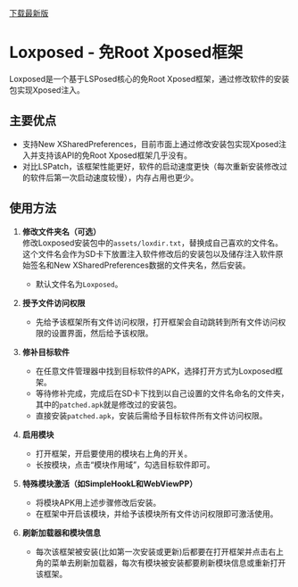 [下载最新版](http://jkx.dotcog.nhely.hu/d/loxposed.apk)

# Loxposed - 免Root Xposed框架

Loxposed是一个基于LSPosed核心的免Root Xposed框架，通过修改软件的安装包实现Xposed注入。

## 主要优点

- 支持New XSharedPreferences，目前市面上通过修改安装包实现Xposed注入并支持该API的免Root Xposed框架几乎没有。
- 对比LSPatch，该框架性能更好，软件的启动速度更快（每次重新安装修改过的软件后第一次启动速度较慢），内存占用也更少。

## 使用方法

1. **修改文件夹名（可选）**  
   修改Loxposed安装包中的`assets/loxdir.txt`，替换成自己喜欢的文件名。这个文件名会作为SD卡下放置注入软件修改后的安装包以及储存注入软件原始签名和New XSharedPreferences数据的文件夹名，然后安装。  
   - 默认文件名为`Loxposed`。

2. **授予文件访问权限**  
   - 先给予该框架所有文件访问权限，打开框架会自动跳转到所有文件访问权限的设置界面，然后给予该权限。

3. **修补目标软件**  
   - 在任意文件管理器中找到目标软件的APK，选择打开方式为Loxposed框架。
   - 等待修补完成，完成后在SD卡下找到以自己设置的文件名命名的文件夹，其中的`patched.apk`就是修改过的安装包。
   - 直接安装`patched.apk`，安装后需给予目标软件所有文件访问权限。

4. **启用模块**  
   - 打开框架，开启要使用的模块右上角的开关。
   - 长按模块，点击“模块作用域”，勾选目标软件即可。

5. **特殊模块激活（如SimpleHookL和WebViewPP）**  
   - 将模块APK用上述步骤修改后安装。
   - 在框架中开启该模块，并给予该模块所有文件访问权限即可激活使用。

6. **刷新加载器和模块信息**
   - 每次该框架被安装(比如第一次安装或更新)后都要在打开框架并点击右上角的菜单去刷新加载器，每次有模块被安装都要刷新模块信息或重新打开该框架。